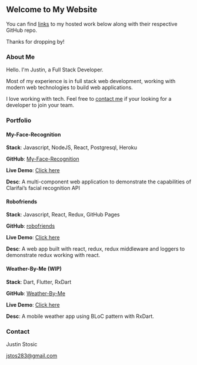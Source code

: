 ## Welcome to My Website

You can find [links](https://inverseflash.github.io/My-Website/#Portfolio) to my hosted work below along with their respective GitHub repo.

Thanks for dropping by!

### About Me

Hello. I'm Justin, a Full Stack Developer.

Most of my experience is in full stack web development, working with modern web technologies to build web applications.

I love working with tech. Feel free to [contact me](https://inverseflash.github.io/My-Website/#contact) if your looking for a developer to join your team.

### Portfolio

#### My-Face-Recognition

**Stack**: Javascript, NodeJS, React, Postgresql, Heroku

**GitHub**: [My-Face-Recognition](https://github.com/InverseFlash/My-Face-Recognition)

**Live Demo**: [Click here](https://dry-citadel-98524.herokuapp.com/)

**Desc**: A multi-component web application to demonstrate the capabilities of Clarifai’s facial recognition API

#### Robofriends

**Stack**: Javascript, React, Redux, GitHub Pages

**GitHub**: [robofriends](https://github.com/InverseFlash/robofriends)

**Live Demo**: [Click here](https://inverseflash.github.io/robofriends/)

**Desc**: A web app built with react, redux, redux middleware and loggers to demonstrate redux working with react.

#### Weather-By-Me (WIP)

**Stack**: Dart, Flutter, RxDart

**GitHub**: [Weather-By-Me](https://github.com/InverseFlash/weather_by_me)

**Live Demo**: [Click here](https://inverseflash.github.io/robofriends/)

**Desc**: A mobile weather app using BLoC pattern with RxDart.

### Contact

Justin Stosic

jstos283@gmail.com
